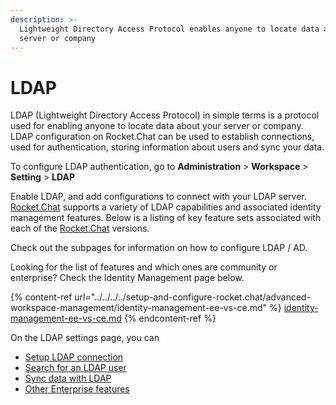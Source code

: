 ```yaml
---
description: >-
  Lightweight Directory Access Protocol enables anyone to locate data about your
  server or company
---
```


# LDAP

LDAP (Lightweight Directory Access Protocol) in simple terms is a protocol used for enabling anyone to locate data about your server or company. LDAP configuration on Rocket.Chat can be used to establish connections, used for authentication, storing information about users and sync your data.

To configure LDAP authentication, go to **Administration** > **Workspace** > **Setting** > **LDAP**

Enable LDAP, and add configurations to connect with your LDAP server. [Rocket.Chat](http://rocket.chat) supports a variety of LDAP capabilities and associated identity management features. Below is a listing of key feature sets associated with each of the [Rocket.Chat](http://rocket.chat) versions.

Check out the subpages for information on how to configure LDAP / AD.

Looking for the list of features and which ones are community or enterprise? Check the Identity Management page below.

{% content-ref url="../../../../setup-and-configure-rocket.chat/advanced-workspace-management/identity-management-ee-vs-ce.md" %}
[identity-management-ee-vs-ce.md](../../../../setup-and-configure-rocket.chat/advanced-workspace-management/identity-management-ee-vs-ce.md)
{% endcontent-ref %}

On the LDAP settings page, you can

* [Setup LDAP connection](ldap-connection-setting.md)
* [Search for an LDAP user](ldap-user-search.md)
* [Sync data with LDAP](ldap-data-sync-settings.md)
* [Other Enterprise features](ldap-enterprise-settings.md)
